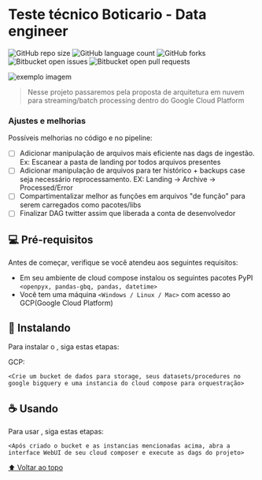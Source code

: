 # Teste técnico Boticario - Data engineer


![GitHub repo size](https://img.shields.io/github/repo-size/iuricode/README-template?style=for-the-badge)
![GitHub language count](https://img.shields.io/github/languages/count/iuricode/README-template?style=for-the-badge)
![GitHub forks](https://img.shields.io/github/forks/iuricode/README-template?style=for-the-badge)
![Bitbucket open issues](https://img.shields.io/bitbucket/issues/iuricode/README-template?style=for-the-badge)
![Bitbucket open pull requests](https://img.shields.io/bitbucket/pr-raw/iuricode/README-template?style=for-the-badge)

<img src="exemplo-image.png" alt="exemplo imagem">

> Nesse projeto passaremos pela proposta de arquitetura em nuvem para streaming/batch processing dentro do Google Cloud Platform

### Ajustes e melhorias

Possíveis melhorias no código e no pipeline:

- [ ] Adicionar manipulação de arquivos mais eficiente nas dags de ingestão. Ex: Escanear a pasta de landing por todos arquivos presentes
- [ ] Adicionar manipulação de arquivos para ter histórico + backups case seja necessário reprocessamento. EX: Landing -> Archive -> Processed/Error
- [ ] Compartimentalizar melhor as funções em arquivos "de função" para serem carregados como pacotes/libs
- [ ] Finalizar DAG twitter assim que liberada a conta de desenvolvedor

## 💻 Pré-requisitos

Antes de começar, verifique se você atendeu aos seguintes requisitos:
<!---Estes são apenas requisitos de exemplo. Adicionar, duplicar ou remover conforme necessário--->
* Em seu ambiente de cloud compose instalou os seguintes pacotes PyPI `<openpyx, pandas-gbq, pandas, datetime>`
* Você tem uma máquina `<Windows / Linux / Mac>` com acesso ao GCP(Google Cloud Platform)

## 🚀 Instalando <Botitest>

Para instalar o <Botitest>, siga estas etapas:

GCP:
```
<Crie um bucket de dados para storage, seus datasets/procedures no google bigquery e uma instancia do cloud compose para orquestração>
```
## ☕ Usando <Botitest>

Para usar <Botitest>, siga estas etapas:

```
<Após criado o bucket e as instancias mencionadas acima, abra a interface WebUI de seu cloud composer e execute as dags do projeto>
```

[⬆ Voltar ao topo](#nome-do-projeto)<br>
